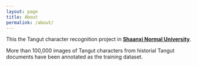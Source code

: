 ```yaml
---
layout: page
title: About
permalink: /about/
---
```

This the Tangut character recognition project in [**Shaanxi Normal University**](http://www.snnu.edu.cn).

More than 100,000 images of Tangut characters from historial Tangut documents have been annotated as the training dataset.
